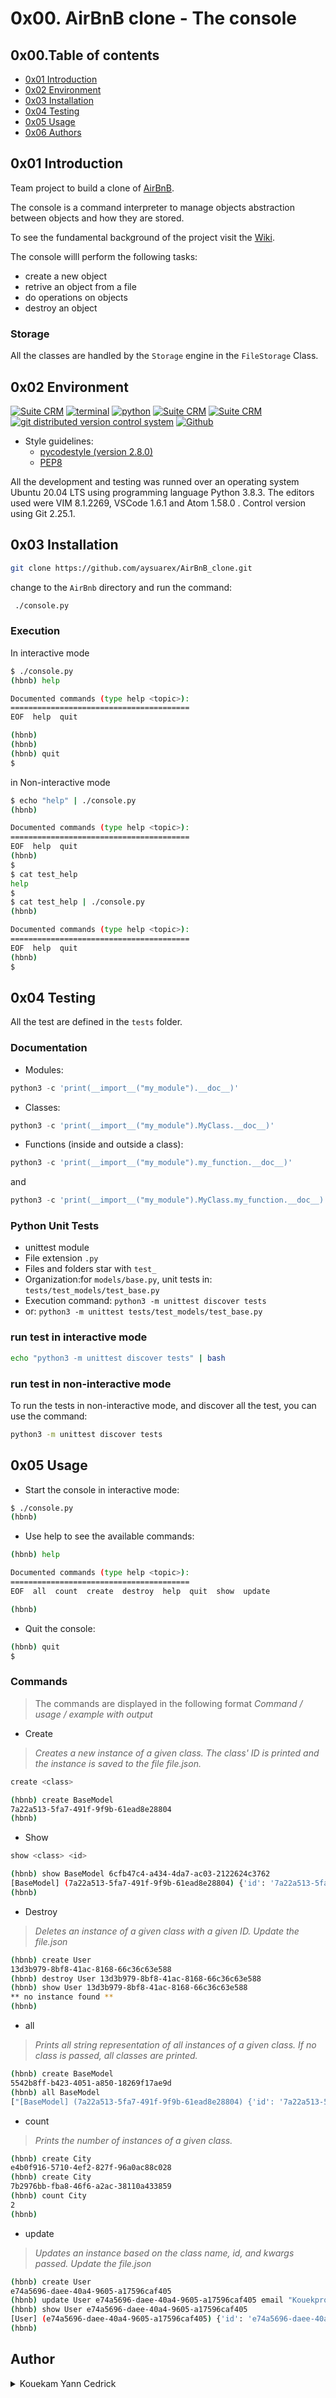 # 0x00. AirBnB clone - The console

## 0x00.Table of contents

* [0x01 Introduction](#0x01-Introduction)
* [0x02 Environment](#0x02-Environment)
* [0x03 Installation](#0x03-Installation)
* [0x04 Testing](#0x04-Testing)
* [0x05 Usage](#0x05-Usage)
* [0x06 Authors](#0x06-Authors)

## 0x01 Introduction

Team project to build a clone of [AirBnB](https://www.airbnb.com/).

The console is a command interpreter to manage objects abstraction between objects and how they are stored.

To see the fundamental background of the project visit the [Wiki](https://github.com/ralexrivero/AirBnB_clone/wiki).

The console willl perform the following tasks:

* create a new object
* retrive an object from a file
* do operations on objects
* destroy an object

### Storage

All the classes are handled by the `Storage` engine in the `FileStorage` Class.

## 0x02 Environment

<!-- ubuntu -->
<a href="https://ubuntu.com/" target="_blank"> <img height="" src="https://img.shields.io/static/v1?label=&message=Ubuntu&color=E95420&logo=Ubuntu&logoColor=E95420&labelColor=2F333A" alt="Suite CRM"></a> <!-- bash --> <a href="https://www.gnu.org/software/bash/" target="_blank"> <img height="" src="https://img.shields.io/static/v1?label=&message=GNU%20Bash&color=4EAA25&logo=GNU%20Bash&logoColor=4EAA25&labelColor=2F333A" alt="terminal"></a> <!-- python--> <a href="https://www.python.org" target="_blank"> <img height="" src="https://img.shields.io/static/v1?label=&message=Python&color=FFD43B&logo=python&logoColor=3776AB&labelColor=2F333A" alt="python"></a> </a> <!-- vim --> <a href="https://www.vim.org/" target="_blank"> <img height="" src="https://img.shields.io/static/v1?label=&message=Vim&color=019733&logo=Vim&logoColor=019733&labelColor=2F333A" alt="Suite CRM"></a> <!-- vs code --> <a href="https://code.visualstudio.com/" target="_blank"> <img height="" src="https://img.shields.io/static/v1?label=&message=Visual%20Studio%20Code&color=5C2D91&logo=Visual%20Studio%20Code&logoColor=5C2D91&labelColor=2F333A" alt="Suite CRM"></a> </a><!-- git --> <a href="https://git-scm.com/" target="_blank"> <img height="" src="https://img.shields.io/static/v1?label=&message=Git&color=F05032&logo=Git&logoColor=F05032&labelColor=2F333A" alt="git distributed version control system"></a> <!-- github --> <a href="https://github.com" target="_blank"> <img height="" src="https://img.shields.io/static/v1?label=&message=GitHub&color=181717&logo=GitHub&logoColor=f2f2f2&labelColor=2F333A" alt="Github"></a>
 <!-- Style guidelines -->
* Style guidelines:
  * [pycodestyle (version 2.8.0)](https://pypi.org/project/pycodestyle/)
  * [PEP8](https://pep8.org/)

All the development and testing was runned over an operating system Ubuntu 20.04 LTS using programming language Python 3.8.3. The editors used were VIM 8.1.2269, VSCode 1.6.1 and Atom 1.58.0 . Control version using Git 2.25.1.

## 0x03 Installation

```bash
git clone https://github.com/aysuarex/AirBnB_clone.git
```

change to the `AirBnb` directory and run the command:

```bash
 ./console.py
```

### Execution

In interactive mode

```bash
$ ./console.py
(hbnb) help

Documented commands (type help <topic>):
========================================
EOF  help  quit

(hbnb)
(hbnb)
(hbnb) quit
$
```

in Non-interactive mode

```bash
$ echo "help" | ./console.py
(hbnb)

Documented commands (type help <topic>):
========================================
EOF  help  quit
(hbnb)
$
$ cat test_help
help
$
$ cat test_help | ./console.py
(hbnb)

Documented commands (type help <topic>):
========================================
EOF  help  quit
(hbnb)
$
```

## 0x04 Testing

All the test are defined in the `tests` folder.

### Documentation

* Modules:

```python
python3 -c 'print(__import__("my_module").__doc__)'
```

* Classes:

```python
python3 -c 'print(__import__("my_module").MyClass.__doc__)'
```

* Functions (inside and outside a class):

```python
python3 -c 'print(__import__("my_module").my_function.__doc__)'
```

and

```python
python3 -c 'print(__import__("my_module").MyClass.my_function.__doc__)'
```

### Python Unit Tests

* unittest module
* File extension ``` .py ```
* Files and folders star with ```test_```
* Organization:for ```models/base.py```, unit tests in: ```tests/test_models/test_base.py```
* Execution command: ```python3 -m unittest discover tests```
* or: ```python3 -m unittest tests/test_models/test_base.py```

### run test in interactive mode

```bash
echo "python3 -m unittest discover tests" | bash
```

### run test in non-interactive mode

To run the tests in non-interactive mode, and discover all the test, you can use the command:

```bash
python3 -m unittest discover tests
```


## 0x05 Usage

* Start the console in interactive mode:

```bash
$ ./console.py
(hbnb)
```

* Use help to see the available commands:

```bash
(hbnb) help

Documented commands (type help <topic>):
========================================
EOF  all  count  create  destroy  help  quit  show  update

(hbnb)
```

* Quit the console:

```bash
(hbnb) quit
$
```

### Commands

> The commands are displayed in the following format *Command / usage / example with output*

* Create

> *Creates a new instance of a given class. The class' ID is printed and the instance is saved to the file file.json.*

```bash
create <class>

```

```bash
(hbnb) create BaseModel
7a22a513-5fa7-491f-9f9b-61ead8e28804
(hbnb)
```

* Show

```bash
show <class> <id>
```

```bash
(hbnb) show BaseModel 6cfb47c4-a434-4da7-ac03-2122624c3762
[BaseModel] (7a22a513-5fa7-491f-9f9b-61ead8e28804) {'id': '7a22a513-5fa7-491f-9f9b-61ead8e28804', 'created_at': datetime.datetime(2024, 1, 13, 17, 25, 21, 674588), 'updated_at': datetime.datetime(2024, 1, 13, 17, 25, 21, 674651)}
(hbnb)
```

* Destroy

> *Deletes an instance of a given class with a given ID.*
> *Update the file.json*

```bash
(hbnb) create User
13d3b979-8bf8-41ac-8168-66c36c63e588
(hbnb) destroy User 13d3b979-8bf8-41ac-8168-66c36c63e588
(hbnb) show User 13d3b979-8bf8-41ac-8168-66c36c63e588
** no instance found **
(hbnb)
```

* all

> *Prints all string representation of all instances of a given class.*
> *If no class is passed, all classes are printed.*

```bash
(hbnb) create BaseModel
5542b8ff-b423-4051-a850-18269f17ae9d
(hbnb) all BaseModel
["[BaseModel] (7a22a513-5fa7-491f-9f9b-61ead8e28804) {'id': '7a22a513-5fa7-491f-9f9b-61ead8e28804', 'created_at': datetime.datetime(2024, 1, 13, 17, 25, 21, 674588), 'updated_at': datetime.datetime(2024, 1, 13, 17, 25, 21, 674651)}", "[BaseModel] (5542b8ff-b423-4051-a850-18269f17ae9d) {'id': '5542b8ff-b423-4051-a850-18269f17ae9d', 'created_at': datetime.datetime(2024, 1, 13, 17, 29, 6, 165512), 'updated_at': datetime.datetime(2024, 1, 13, 17, 29, 6, 165552)}"]
```

* count

> *Prints the number of instances of a given class.*

```bash
(hbnb) create City
e4b0f916-5710-4ef2-827f-96a0ac88c028
(hbnb) create City
7b2976bb-fba8-46f6-a2ac-38110a433859
(hbnb) count City
2
(hbnb)
```

* update

> *Updates an instance based on the class name, id, and kwargs passed.*
> *Update the file.json*

```bash
(hbnb) create User
e74a5696-daee-40a4-9605-a17596caf405
(hbnb) update User e74a5696-daee-40a4-9605-a17596caf405 email "Kouekpro@gmail.com"
(hbnb) show User e74a5696-daee-40a4-9605-a17596caf405
[User] (e74a5696-daee-40a4-9605-a17596caf405) {'id': 'e74a5696-daee-40a4-9605-a17596caf405', 'created_at': datetime.datetime(2024, 1, 13, 17, 31, 48, 263928), 'updated_at': datetime.datetime(2024, 1, 13, 17, 31, 48, 263963), 'email': 'Kouekpro@gmail.com'}
(hbnb)

```
## Author
<details>
    <summary>Kouekam Yann Cedrick</summary>
    <ul>
    <li><a href="https://github.com/Cedrickkouek">Github</a></li>
    <li><a href="https://twitter.com/cedrickkouek">Twitter</a></li>
    <li><a href="mailto:kouekpro@gmail.com">e-mail</a></li>
    </ul>
</details>




































